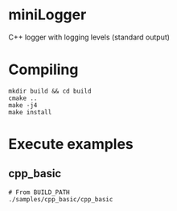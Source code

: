 # miniLogger

C++ logger with logging levels (standard output)

# Compiling

```
mkdir build && cd build
cmake ..
make -j4
make install
```

# Execute examples

## cpp_basic

```
# From BUILD_PATH
./samples/cpp_basic/cpp_basic
```
